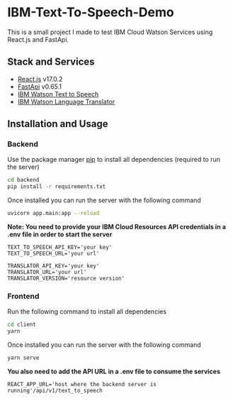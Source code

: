 # IBM-Text-To-Speech-Demo

This is a small project I made to test IBM Cloud Watson Services using React.js and FastApi.

## Stack and Services

- [React.js](https://reactjs.org/) v17.0.2
- [FastApi](https://fastapi.tiangolo.com/) v0.65.1
- [IBM Watson Text to Speech](https://www.ibm.com/cloud/watson-text-to-speech)
- [IBM Watson Language Translator](https://www.ibm.com/watson/services/language-translator/)

## Installation and Usage

### Backend

Use the package manager [pip](https://pip.pypa.io/en/stable/) to install all dependencies (required to run the server)

```bash
cd backend
pip install -r requirements.txt
```

Once installed you can run the server with the following command

```bash
uvicorn app.main:app --reload
```

**Note: You need to provide your IBM Cloud Resources API credentials in a .env file in order to start the server**

```env
TEXT_TO_SPEECH_API_KEY='your key'
TEXT_TO_SPEECH_URL='your url'

TRANSLATOR_API_KEY='your key'
TRANSLATOR_URL='your url'
TRANSLATOR_VERSION='resource version'
```

### Frontend

Run the following command to install all dependencies

```bash
cd client
yarn
```

Once installed you can run the server with the following command

```bash
yarn serve
```

**You also need to add the API URL in a .env file to consume the services**

```env
REACT_APP_URL='host where the backend server is running'/api/v1/text_to_speech
```
